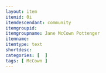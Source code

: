 ```yaml
---
layout: item
itemid: 0i
itemdescendant: community
itemgroupid: 
itemgroupname: Jane McCown Pottenger 
itemname: 
itemtype: text
shortdesc: 
categories: [  ]
tags: [ McCown ]
---
```








